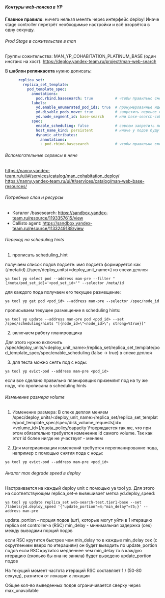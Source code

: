 ##### Контуры web-поиска в YP

**Главное правило**: ничего нельзя менять через интерфейс deploy!
Иначе stage controller перетрёт необходимые настройки и всё взорвётся в одну секунду.

###### Prod Stage в сожительстве в man
Группы сожительства: MAN_YP_COHABITATION_PLATINUM_BASE (один инстанс на хост).
https://deploy.yandex-team.ru/project/man-web-search

В **шаблон репликасета** нужно дописать:
```yaml
      replica_set:
        replica_set_template:
          pod_template_spec:
            annotations:
              pod.rbind.basesearch: true          # чтобы правильно смонтировался /basesearch, step 1
            labels:
              yd.enable_enumerated_pod_ids: true  # пронумерованные идентификаторы подов
              yd.disable_pods_move: true          # запретить перенос подов
              yd.node_segment_id: base-search     # или base-search-cohabitation, наш сегмент
            spec:
              enable_scheduling: false            # совсем запретить перенос подов
              host_name_kind: persistent          # иначе у подов будут слишком длинные fqdn, сломается porto
              dynamic_attributes:
                annotations:
                - pod.rbind.basesearch            # чтобы правильно смонтировался /basesearch, step 2
```

###### Вспомогательные сервисы в няне
https://nanny.yandex-team.ru/ui/#/services/catalog/man_cohabitation_deploy/
https://nanny.yandex-team.ru/ui/#/services/catalog/man-web-base-resources/

###### Потребные слои и ресурсы
- Каталог /basesearch: https://sandbox.yandex-team.ru/resource/1193357615/view
- Callisto agent: https://sandbox.yandex-team.ru/resource/1133249188/view


###### Переход на scheduling hints
1) прописать scheduling_hint

получаем список подов подсете:
имя подсета формируется как {/meta/id}.{/spec/deploy_units/<deploy_unit_name>} из спеки деплоя
```
ya tool yp select pod --address man-pre --filter "[/meta/pod_set_id]='<pod_set_id>'" --selector /meta/id
```
для каждого пода получаем его текущее размещение:
```
ya tool yp get pod <pod_id> --address man-pre --selector /spec/node_id
```
прописываем текущее размещение в scheduling hints:
```
ya tool yp update --address man-pre pod <pod_id> --set /spec/scheduling/hints "[{node_id=\"<node_id>\"; strong=%true}]"
```

2) включаем работу планировщика

Для этого нужно включить /spec/deploy_units/<deploy_unit_name>/replica_set/replica_set_template/pod_template_spec/spec/enable_scheduling (false -> true) в спеке деплоя

3) для теста можно снять под с ноды:
```
ya tool yp evict-pod --address man-pre <pod_id>
```
если все сделано правильно планировщик приземлит под на ту же ноду, что прописана в scheduling hints


###### Изменение размера volume
1) Изменение размера:
В спеке деплоя меняем /spec/deploy_units/<deploy_unit_name>/replica_set/replica_set_template/pod_template_spec/spec/disk_volume_requests[id=<volume_id>]/quota_policy/capacity
Утверждается так же, что при этом обязательно требуется изменение id самого volume. Так как этот id более нигде не участвует - меняем

2) Для материализации изменений требуется перепланирование пода, например с помощью снятия пода с ноды:
```
ya tool yp evict-pod --address man-pre <pod_id>
```

###### Аналог max degrade speed в deploy
Настраивается на каждый deploy unit с помощью ya tool yp. Для этого на соответствующем replica_set-е
вывешивает метка yd.deploy_speed:

```
ya tool yp update replica_set web-search-test.tier1-base --set /labels/yd.deploy_speed '{"update_portion"=4;"min_delay"=75;}' --address man-pre
```

update_portion - порция подов (шт), которые могут уйти в 1 итерацию replica set controller-а (RSC)
min_delay - минимальная задержка (сек) между выводами порций подов

если RSC крутится быстрее чем min_delay то в каждые min_delay сек (с округлением вверх по итерациям) он будет выводить по update_portion подов
если RSC крутится медленнее чем min_delay то в каждую итерацию (сколько бы она не заняла) будет выведено update_portion подов

На текущий момент частота итераций RSC составляет 1 / (50-80 секунд), разнится от локации к локации

Общее кол-во выведенных подов ограничивается сверху через max_unavailable
